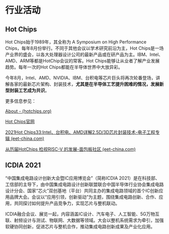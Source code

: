 # 行业活动

## Hot Chips

Hot Chips始于1989年，其全称为 A Symposium on High Performance Chips，每年8月份举行。不同于其他会议以学术研究前沿为主，Hot Chips是一场产业界的盛会，以各大处理器设计公司的最新产品或在研产品为主。IBM、Intel、AMD、ARM等都是HotChip会议的常客。Hot Chips能够让从业者了解产业发展趋势。每年一次的Hot Chips都能在半导体世界中大放异彩。

今年8月，Intel、AMD、NVIDIA、IBM、台积电等芯片巨头将再次轮番登场，讲解各家的最新芯片架构、封装技术，**尤其是在半导体工艺提升困难的情况，发展新型封装工艺成为共识**。

更多信息参见：

[About - (hotchips.org)](https://www.hotchips.org/about/)

[Hot Chips官网](https://www.hotchips.org/)

[2021Hot Chips33:Intel、台积电、AMD详解2.5D/3D芯片封装技术-电子工程专辑 (eet-china.com)](https://www.eet-china.com/kj/64267.html)

[从历届HotChips 检视RISC-V 的发展-面包板社区 (eet-china.com)](https://www.eet-china.com/mp/a62920.html)



## ICDIA 2021

 “中国集成电路设计创新大会暨IC应用博览会”（简称ICDIA 2021）是在科技部、工信部的主导下，由中国集成电路设计创新联盟联合中国半导体行业协会集成电路设计分会、国家“芯火”双创基地（平台）共同主办的集成电路领域的首个IC创新应用品牌大会。会议以“应用引领，创新驱动”为主题，围绕集成电路创新、合作、应用，共同探讨如何提升产品竞争力，实现芯片与整机联动。

ICDIA融合会议、展览一起，内容涵盖IC设计、汽车电子、人工智能、5G万物互联、射频设计与测试、物联网、大数据等领域。大会以整机系统需求为牵引，加强软硬协同创新，促进芯片与整机合作，推动集成电路创新成果及产业化应用。

